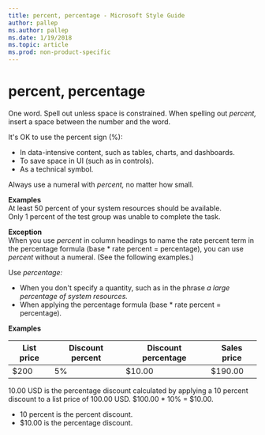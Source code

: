 ```yaml
---
title: percent, percentage - Microsoft Style Guide
author: pallep
ms.author: pallep
ms.date: 1/19/2018
ms.topic: article
ms.prod: non-product-specific
---
```


# percent, percentage

One word. Spell out unless space is constrained. When spelling out *percent,* insert a space between the number and the word. 

It's OK to use the percent sign (%):

  - In data-intensive content, such as tables, charts, and dashboards.
  - To save space in UI (such as in controls).
  - As a technical symbol. 

Always use a numeral with *percent,* no matter how small. 

**Examples**  
At least 50 percent of your system resources should be available.  
Only 1 percent of the test group was unable to complete the task.   

**Exception**  
When you use *percent* in column headings to name the rate percent term in the percentage formula (base \* rate percent = percentage), you can use *percent* without a numeral. (See the following examples.)

Use *percentage:* 

  - When you don't specify a quantity, such as in the phrase *a large percentage of system resources.*
  - When applying the percentage formula (base \* rate percent = percentage)*.*

**Examples**  

| List price | Discount percent | Discount percentage |Sales price|
|---|---|---|---|
| $200 | 5% | $10.00 |$190.00|

10.00 USD is the percentage discount calculated by applying a 10 percent discount to a list price of 100.00 USD. $100.00 \* 10% = $10.00. 

  - 10 percent is the percent discount. 
  - $10.00 is the percentage discount. 
